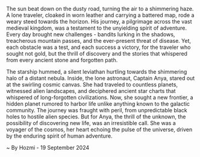 
The sun beat down on the dusty road, turning the air to a shimmering haze.  A lone traveler, cloaked in worn leather and carrying a battered map, rode a weary steed towards the horizon.  His journey, a pilgrimage across the vast medieval kingdom, was a testament to the unyielding spirit of adventure. Every day brought new challenges - bandits lurking in the shadows, treacherous mountain passes, and the ever-present threat of disease. Yet, each obstacle was a test, and each success a victory, for the traveler who sought not gold, but the thrill of discovery and the stories that whispered from every ancient stone and forgotten path. 

The starship hummed, a silent leviathan hurtling towards the shimmering halo of a distant nebula. Inside, the lone astronaut, Captain Anya, stared out at the swirling cosmic canvas. She had traveled to countless planets, witnessed alien landscapes, and deciphered ancient star charts that whispered of long-forgotten civilizations. Now, she sought a new frontier, a hidden planet rumored to harbor life unlike anything known to the galactic community.  The journey was fraught with peril, from unpredictable black holes to hostile alien species. But for Anya, the thrill of the unknown, the possibility of discovering new life, was an irresistible call.  She was a voyager of the cosmos, her heart echoing the pulse of the universe, driven by the enduring spirit of human adventure. 

~ By Hozmi - 19 September 2024
